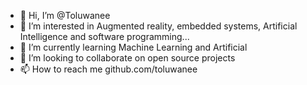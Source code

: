 - 👋 Hi, I’m @Toluwanee
- 👀 I’m interested in Augmented reality, embedded systems, Artificial Intelligence and software programming...
- 🌱 I’m currently learning Machine Learning and Artificial
- 💞️ I’m looking to collaborate on open source projects
- 📫 How to reach me github.com/toluwanee
<!---
Toluwanee/Toluwanee is a ✨ special ✨ repository because its `README.md` (this file) appears on your GitHub profile.
You can click the Preview link to take a look at your changes.
--->
